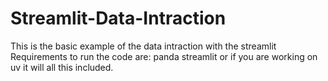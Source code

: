 # Streamlit-Data-Intraction
This is the basic example of the data intraction with the streamlit
Requirements to run the code are:
panda
streamlit
or 
if you are working on uv it will all this included.
